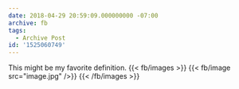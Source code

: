 ```yaml
---
date: 2018-04-29 20:59:09.000000000 -07:00
archive: fb
tags: 
  - Archive Post
id: '1525060749'
---
```


This might be my favorite definition.
{{< fb/images >}}
{{< fb/image src="image.jpg" />}}
{{< /fb/images >}}
